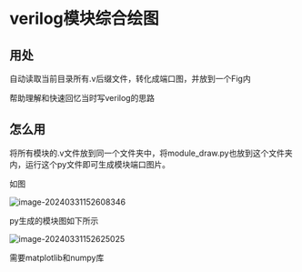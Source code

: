 # verilog模块综合绘图

## 用处

自动读取当前目录所有.v后缀文件，转化成端口图，并放到一个Fig内

帮助理解和快速回忆当时写verilog的思路

## 怎么用

将所有模块的.v文件放到同一个文件夹中，将module_draw.py也放到这个文件夹内，运行这个py文件即可生成模块端口图片。

如图

![image-20240331152608346](README.assets/image-20240331152608346.png)

py生成的模块图如下所示

![image-20240331152625025](README.assets/image-20240331152625025.png)

需要matplotlib和numpy库